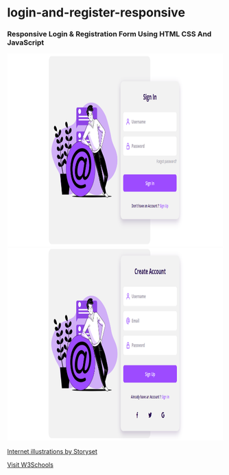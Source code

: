 # login-and-register-responsive

<h3>Responsive Login &amp; Registration Form Using HTML CSS And JavaScript</h3>

<img height="450" width="600" src="https://github.com/herculanosilva/login-and-register-responsive/blob/main/assets/img/login-desktop.png">
<img height="450" width="600" src="https://github.com/herculanosilva/login-and-register-responsive/blob/main/assets/img/register-desktop.png">


<a href="https://storyset.com/internet" target="_blank">Internet illustrations by Storyset</a>

<a href="https://www.w3schools.com" target="_blank">Visit W3Schools</a>

